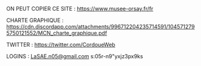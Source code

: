 ON PEUT COPIER CE SITE : https://www.musee-orsay.fr/fr

CHARTE GRAPHIQUE :
https://cdn.discordapp.com/attachments/996712204235714591/1045712795750121552/MCN_charte_graphique.pdf

TWITTER : 
https://twitter.com/CordoueWeb

LOGINS :
LaSAE.n05@gmail.com
s:05r-n9"yxjz3px9ks
